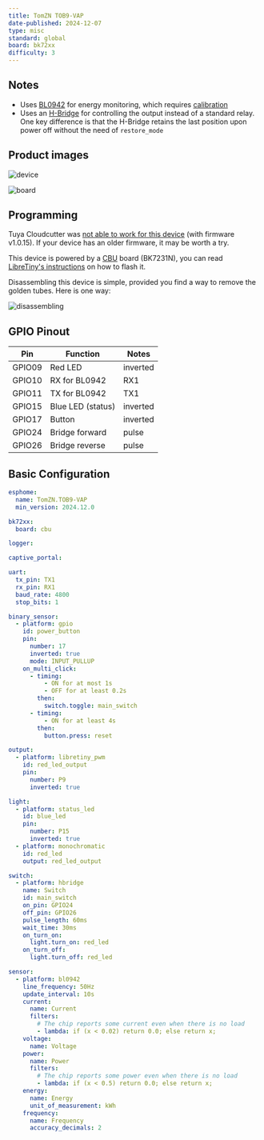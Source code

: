 ```yaml
---
title: TomZN TOB9-VAP
date-published: 2024-12-07
type: misc
standard: global
board: bk72xx
difficulty: 3
---
```


## Notes

- Uses [BL0942](https://esphome.io/components/sensor/bl0942.html) for energy monitoring, which requires
  [calibration](https://esphome.io/components/sensor/bl0942.html#calibration)
- Uses an [H-Bridge](https://esphome.io/components/switch/hbridge.html) for controlling the output instead of a standard
  relay. One key difference is that the H-Bridge retains the last position upon power off without the need of
  `restore_mode`

## Product images

![device](/device.jpg "Device")

![board](/board.jpg "Board")

## Programming

Tuya Cloudcutter was [not able to work for this device](https://github.com/tuya-cloudcutter/tuya-cloudcutter/issues/742)
(with firmware v1.0.15). If your device has an older firmware, it may be worth a try.

This device is powered by a [CBU](https://docs.libretiny.eu/boards/cbu) board (BK7231N), you can read
[LibreTiny's instructions](https://docs.libretiny.eu/docs/platform/beken-72xx/) on how to flash it.

Disassembling this device is simple, provided you find a way to remove the golden tubes. Here is one way:

![disassembling](/disassembling.jpg "Disassembling")

## GPIO Pinout

| Pin    | Function          | Notes    |
| ------ | ----------------- | -------- |
| GPIO09 | Red LED           | inverted |
| GPIO10 | RX for BL0942     | RX1      |
| GPIO11 | TX for BL0942     | TX1      |
| GPIO15 | Blue LED (status) | inverted |
| GPIO17 | Button            | inverted |
| GPIO24 | Bridge forward    | pulse    |
| GPIO26 | Bridge reverse    | pulse    |

## Basic Configuration

```yaml
esphome:
  name: TomZN.TOB9-VAP
  min_version: 2024.12.0

bk72xx:
  board: cbu

logger:

captive_portal:

uart:
  tx_pin: TX1
  rx_pin: RX1
  baud_rate: 4800
  stop_bits: 1

binary_sensor:
  - platform: gpio
    id: power_button
    pin:
      number: 17
      inverted: true
      mode: INPUT_PULLUP
    on_multi_click:
      - timing:
          - ON for at most 1s
          - OFF for at least 0.2s
        then:
          switch.toggle: main_switch
      - timing:
          - ON for at least 4s
        then:
          button.press: reset

output:
  - platform: libretiny_pwm
    id: red_led_output
    pin:
      number: P9
      inverted: true

light:
  - platform: status_led
    id: blue_led
    pin:
      number: P15
      inverted: true
  - platform: monochromatic
    id: red_led
    output: red_led_output

switch:
  - platform: hbridge
    name: Switch
    id: main_switch
    on_pin: GPIO24
    off_pin: GPIO26
    pulse_length: 60ms
    wait_time: 30ms
    on_turn_on:
      light.turn_on: red_led
    on_turn_off:
      light.turn_off: red_led

sensor:
  - platform: bl0942
    line_frequency: 50Hz
    update_interval: 10s
    current:
      name: Current
      filters:
        # The chip reports some current even when there is no load
        - lambda: if (x < 0.02) return 0.0; else return x;
    voltage:
      name: Voltage
    power:
      name: Power
      filters:
        # The chip reports some power even when there is no load
        - lambda: if (x < 0.5) return 0.0; else return x;
    energy:
      name: Energy
      unit_of_measurement: kWh
    frequency:
      name: Frequency
      accuracy_decimals: 2
```
